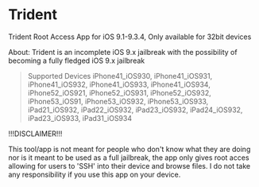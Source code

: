 # Trident
Trident Root Access App for iOS 9.1-9.3.4, Only available for 32bit devices

About:
Trident is an incomplete iOS 9.x jailbreak with the possibility of becoming a fully fledged iOS 9.x jailbreak

> Supported Devices
iPhone41_iOS930,
iPhone41_iOS931,
iPhone41_iOS932,
iPhone41_iOS933,
iPhone41_iOS934,
iPhone52_iOS921,
iPhone52_iOS931,
iPhone52_iOS932,
iPhone53_iOS91,
iPhone53_iOS932,
iPhone53_iOS933,
iPad21_iOS932,
iPad22_iOS932,
iPad23_iOS932,
iPad24_iOS932,
iPad23_iOS933,
iPad31_iOS934

!!!DISCLAIMER!!!

This tool/app is not meant for people who don't know what they are doing nor is it meant to be used as a full jailbreak,
the app only gives root acces allowing for users to 'SSH' into their device and browse files.
I do not take any responsibility if you use this app on your device.
